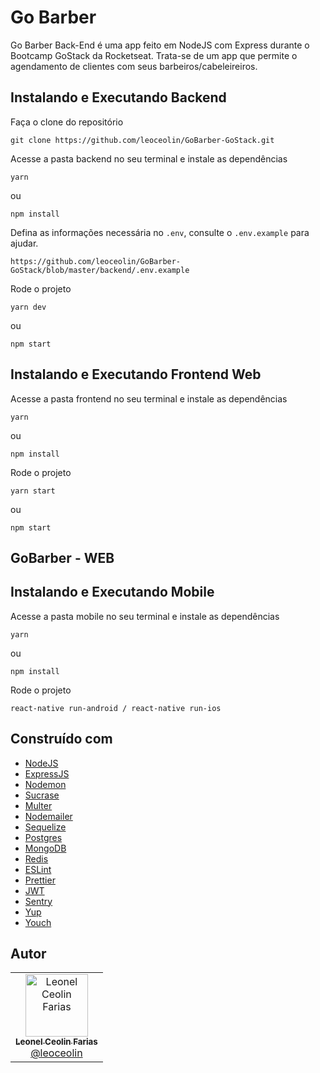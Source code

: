 # Go Barber

Go Barber Back-End é uma app feito em NodeJS com Express durante o Bootcamp GoStack da Rocketseat. Trata-se de um app que permite o agendamento de clientes com seus barbeiros/cabeleireiros.

## Instalando e Executando Backend

Faça o clone do repositório

```
git clone https://github.com/leoceolin/GoBarber-GoStack.git
```

Acesse a pasta backend no seu terminal e instale as dependências

```
yarn
```

ou

```
npm install
```

Defina as informações necessária no `.env`, consulte o `.env.example` para ajudar.

```
https://github.com/leoceolin/GoBarber-GoStack/blob/master/backend/.env.example
```

Rode o projeto

```
yarn dev
```

ou

```
npm start
```

## Instalando e Executando Frontend Web

Acesse a pasta frontend no seu terminal e instale as dependências

```
yarn
```

ou

```
npm install
```

Rode o projeto

```
yarn start
```

ou

```
npm start
```

## GoBarber - WEB

## Instalando e Executando Mobile

Acesse a pasta mobile no seu terminal e instale as dependências

```
yarn
```

ou

```
npm install
```

Rode o projeto

```
react-native run-android / react-native run-ios
```

## Construído com

- [NodeJS](https://nodejs.org/en/)
- [ExpressJS](https://expressjs.com/pt-br/)
- [Nodemon](https://nodemon.io/)
- [Sucrase](https://github.com/alangpierce/sucrase)
- [Multer](https://github.com/expressjs/multer)
- [Nodemailer](https://nodemailer.com/about/)
- [Sequelize](https://sequelize.org/)
- [Postgres](https://www.postgresql.org/)
- [MongoDB](https://www.mongodb.com/)
- [Redis](https://redis.io/)
- [ESLint](https://eslint.org/)
- [Prettier](https://prettier.io/)
- [JWT](https://jwt.io/)
- [Sentry](https://sentry.io/)
- [Yup](https://github.com/jquense/yup)
- [Youch](https://github.com/poppinss/youch)

## Autor

<table>
  <tr>
    <td align="center">
      <a href="http://github.com/leoceolin/">
        <img src="https://avatars2.githubusercontent.com/u/37599840?v=4" width="100px;" alt="Leonel Ceolin Farias"/>
        <br />
        <sub>
          <b>Leonel Ceolin Farias</b>
        </sub>
       </a>
       <br />
       <a href="https://github.com/leoceolin/GoBarber-GoStack" title="Code">@leoceolin</a>
    </td>
  </tr>
</table>
